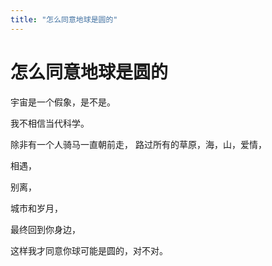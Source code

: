 ```yaml
---
title: "怎么同意地球是圆的"
---
```

# 怎么同意地球是圆的

宇宙是一个假象，是不是。  
  
我不相信当代科学。  
  
除非有一个人骑马一直朝前走， 路过所有的草原，海，山，爱情，  
  
相遇，  
  
别离，  
  
城市和岁月，  
  
最终回到你身边，  
  
这样我才同意你球可能是圆的，对不对。  


